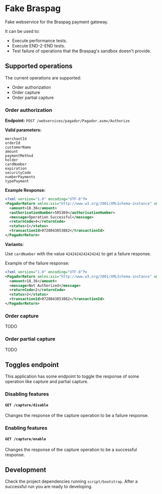 # Fake Braspag

Fake webservice for the Braspag payment gateway.

It can be used to:

* Execute performance tests.
* Execute END-2-END tests.
* Test failure of operations that the Braspag's sandbox doesn't provide.

## Supported operations

The current operations are supported:

* Order authorization
* Order capture
* Order partial capture

### Order authorization

**Endpoint:** `POST /webservices/pagador/Pagador.asmx/Authorize`

**Valid parameters:**

```
merchantId
orderId
customerName
amount
paymentMethod
holder
cardNumber
expiration
securityCode
numberPayments
typePayment
```

**Example Response:**

```xml
<?xml version="1.0" encoding="UTF-8"?>
<PagadorReturn xmlns:xsi="http://www.w3.org/2001/XMLSchema-instance" xmlns:xsd="http://www.w3.org/2001/XMLSchema" xmlns="https://www.pagador.com.br/webservice/pagador">
  <amount>18.36</amount>
  <authorisationNumber>505369</authorisationNumber>
  <message>Operation Successful</message>
  <returnCode>4</returnCode>
  <status>1</status>
  <transactionId>0728043853882</transactionId>
</PagadorReturn>
```

**Variants:**

Use `cardNumber` with the value `4242424242424242` to get a failure response.

Example of the failure response:

```xml
<?xml version="1.0" encoding="UTF-8"?>
<PagadorReturn xmlns:xsi="http://www.w3.org/2001/XMLSchema-instance" xmlns:xsd="http://www.w3.org/2001/XMLSchema" xmlns="https://www.pagador.com.br/webservice/pagador">
  <amount>18.36</amount>
  <message>Not Authorized</message>
  <returnCode>2</returnCode>
  <status>2</status>
  <transactionId>0728043853882</transactionId>
</PagadorReturn>
```

### Order capture

TODO

### Order partial capture

TODO

## Toggles endpoint

This application has some endpoint to toggle the response of some operation like capture and partial
capture.

### Disabling features

#### `GET /capture/disable`

Changes the response of the capture operation to be a failure response.

### Enabling features

#### `GET /capture/enable`

Changes the response of the capture operation to be a successful response.

## Development

Check the project dependencies running `script/bootstrap`. After a successful run you are ready
to developing.
